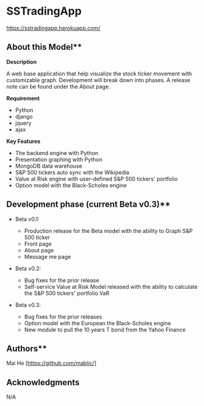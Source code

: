# SSTradingApp

https://sstradingapp.herokuapp.com/

## About this Model**

**Description**

A web base application that help visualize the stock ticker movement with customizable graph. Development will break down into phases. A release note can be found under the About page.

**Requirement**

 - Python
 - django
 - jquery
 - ajax

**Key Features**

 - The backend engine with Python
 - Presentation graphing with Python
 - MongoDB data warehouse
 - S&P 500 tickers auto sync with the Wikipedia
 - Value at Risk engine with user-defined S&P 500 tickers' portfolio
 - Option model with the Black-Scholes engine

## Development phase (current Beta v0.3)** 

 - Beta v0.1:
    - Production release for the Beta model with the ability to Graph S&P 500 ticker
    - Front page
    - About page
    - Message me page

- Beta v0.2:
    - Bug fixes for the prior release
    - Self-service Value at Risk Model released with the ability to calculate the S&P 500 tickers' portfolio VaR

- Beta v0.3:
    - Bug fixes for the prior releases
    - Option model with the European the Black-Scholes engine
    - New module to pull the 10 years T bond from the Yahoo Finance

## Authors**
Mai He [https://github.com/mablic/]
## Acknowledgments
N/A
